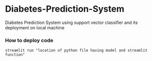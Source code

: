 # Diabetes-Prediction-System
Diabetes Prediction System using support vector classifier and its deployment on local machine 


### How to deploy code 

``` 
streamlit run "location of python file having model and streamlit function" 
```
